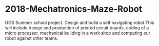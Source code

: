 # 2018-Mechatronics-Maze-Robot
UGS Summer school project. Design and build a self navigating robot.This will include design and production of printed circuit boards, coding of a micro processor, mechanical building in a work shop and competing  our robot against other teams.
